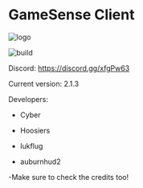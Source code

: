 # GameSense Client
![logo](https://github.com/IUDevman/gamesense-client/blob/master/src/main/resources/assets/gamesense/textures/gamesense.png)

![build](https://github.com/IUDevman/gamesense-master/workflows/Java%20CI%20with%20Gradle/badge.svg)

Discord: https://discord.gg/xfgPw63

Current version: 2.1.3

Developers:

* Cyber

* Hoosiers

* lukflug

* auburnhud2

-Make sure to check the credits too!

